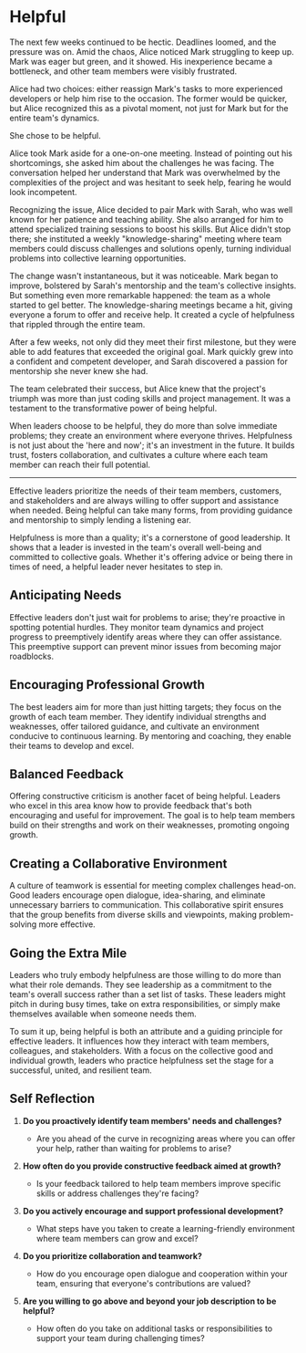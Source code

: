 # Helpful

The next few weeks continued to be hectic. Deadlines loomed, and the pressure was on. Amid the chaos, Alice noticed Mark struggling to keep up. Mark was eager but green, and it showed. His inexperience became a bottleneck, and other team members were visibly frustrated.

Alice had two choices: either reassign Mark's tasks to more experienced developers or help him rise to the occasion. The former would be quicker, but Alice recognized this as a pivotal moment, not just for Mark but for the entire team's dynamics.

She chose to be helpful.

Alice took Mark aside for a one-on-one meeting. Instead of pointing out his shortcomings, she asked him about the challenges he was facing. The conversation helped her understand that Mark was overwhelmed by the complexities of the project and was hesitant to seek help, fearing he would look incompetent.

Recognizing the issue, Alice decided to pair Mark with Sarah, who was well known for her patience and teaching ability. She also arranged for him to attend specialized training sessions to boost his skills. But Alice didn't stop there; she instituted a weekly "knowledge-sharing" meeting where team members could discuss challenges and solutions openly, turning individual problems into collective learning opportunities.

The change wasn't instantaneous, but it was noticeable. Mark began to improve, bolstered by Sarah's mentorship and the team's collective insights. But something even more remarkable happened: the team as a whole started to gel better. The knowledge-sharing meetings became a hit, giving everyone a forum to offer and receive help. It created a cycle of helpfulness that rippled through the entire team.

After a few weeks, not only did they meet their first milestone, but they were able to add features that exceeded the original goal. Mark quickly grew into a confident and competent developer, and Sarah discovered a passion for mentorship she never knew she had.

The team celebrated their success, but Alice knew that the project's triumph was more than just coding skills and project management. It was a testament to the transformative power of being helpful.

When leaders choose to be helpful, they do more than solve immediate problems; they create an environment where everyone thrives. Helpfulness is not just about the 'here and now'; it's an investment in the future. It builds trust, fosters collaboration, and cultivates a culture where each team member can reach their full potential.

---

Effective leaders prioritize the needs of their team members, customers, and stakeholders and are always willing to offer support and assistance when needed. Being helpful can take many forms, from providing guidance and mentorship to simply lending a listening ear.

Helpfulness is more than a quality; it's a cornerstone of good leadership. It shows that a leader is invested in the team's overall well-being and committed to collective goals. Whether it's offering advice or being there in times of need, a helpful leader never hesitates to step in.

## Anticipating Needs

Effective leaders don't just wait for problems to arise; they're proactive in spotting potential hurdles. They monitor team dynamics and project progress to preemptively identify areas where they can offer assistance. This preemptive support can prevent minor issues from becoming major roadblocks.

## Encouraging Professional Growth

The best leaders aim for more than just hitting targets; they focus on the growth of each team member. They identify individual strengths and weaknesses, offer tailored guidance, and cultivate an environment conducive to continuous learning. By mentoring and coaching, they enable their teams to develop and excel.

## Balanced Feedback

Offering constructive criticism is another facet of being helpful. Leaders who excel in this area know how to provide feedback that's both encouraging and useful for improvement. The goal is to help team members build on their strengths and work on their weaknesses, promoting ongoing growth.

## Creating a Collaborative Environment

A culture of teamwork is essential for meeting complex challenges head-on. Good leaders encourage open dialogue, idea-sharing, and eliminate unnecessary barriers to communication. This collaborative spirit ensures that the group benefits from diverse skills and viewpoints, making problem-solving more effective.

## Going the Extra Mile

Leaders who truly embody helpfulness are those willing to do more than what their role demands. They see leadership as a commitment to the team's overall success rather than a set list of tasks. These leaders might pitch in during busy times, take on extra responsibilities, or simply make themselves available when someone needs them.

To sum it up, being helpful is both an attribute and a guiding principle for effective leaders. It influences how they interact with team members, colleagues, and stakeholders. With a focus on the collective good and individual growth, leaders who practice helpfulness set the stage for a successful, united, and resilient team.

## Self Reflection

1. **Do you proactively identify team members' needs and challenges?**

   - Are you ahead of the curve in recognizing areas where you can offer your help, rather than waiting for problems to arise?

2. **How often do you provide constructive feedback aimed at growth?**

   - Is your feedback tailored to help team members improve specific skills or address challenges they're facing?

3. **Do you actively encourage and support professional development?**

   - What steps have you taken to create a learning-friendly environment where team members can grow and excel?

4. **Do you prioritize collaboration and teamwork?**

   - How do you encourage open dialogue and cooperation within your team, ensuring that everyone's contributions are valued?

5. **Are you willing to go above and beyond your job description to be helpful?**

   - How often do you take on additional tasks or responsibilities to support your team during challenging times?
